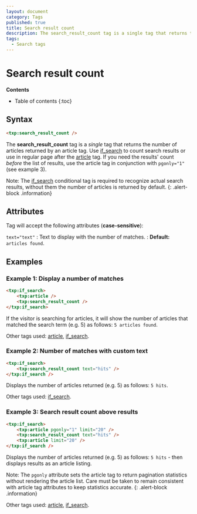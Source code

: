 ```yaml
---
layout: document
category: Tags
published: true
title: Search result count
description: The search_result_count tag is a single tag that returns the number of articles returned by an article tag.
tags:
  - Search tags
---
```


# Search result count

**Contents**

* Table of contents
{:toc}

## Syntax

~~~ html
<txp:search_result_count />
~~~

The **search_result_count** tag is a *single* tag that returns the number of articles returned by an article tag. Use [if_search](/tags/if_search) to count search results or use in regular page after the [article](/tags/article) tag. If you need the results' count *before* the list of results, use the article tag in conjunction with `pgonly="1"` (see example 3).

Note: The [if_search](/tags/if_search) conditional tag is required to recognize actual search results, without them the number of articles is returned by default.
{: .alert-block .information}

## Attributes

Tag will accept the following attributes (**case-sensitive**):

`text="text"`
: Text to display with the number of matches.
: **Default:** `articles found`.

## Examples

### Example 1: Display a number of matches

~~~ html
<txp:if_search>
    <txp:article />
    <txp:search_result_count />
</txp:if_search>
~~~

If the visitor is searching for articles, it will show the number of articles that matched the search term (e.g. 5) as follows: `5 articles found`.

Other tags used: [article](/tags/article), [if_search](/tags/if_search).

### Example 2: Number of matches with custom text

~~~ html
<txp:if_search>
    <txp:search_result_count text="hits" />
</txp:if_search />
~~~

Displays the number of articles returned (e.g. 5) as follows: `5 hits`.

Other tags used: [if_search](/tags/if_search).

### Example 3: Search result count above results

~~~ html
<txp:if_search>
    <txp:article pgonly="1" limit="20" />
    <txp:search_result_count text="hits" />
    <txp:article limit="20" />
</txp:if_search />
~~~

Displays the number of articles returned (e.g. 5) as follows: `5 hits` - then displays results as an article listing.

Note: The `pgonly` attribute sets the article tag to return pagination statistics without rendering the article list. Care must be taken to remain consistent with article tag attributes to keep statistics accurate.
{: .alert-block .information}

Other tags used: [article](/tags/article), [if_search](/tags/if_search).
